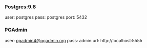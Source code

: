 
### Postgres:9.6
user: postgres
pass: postgres
port: 5432

### PGAdmin
user: pgadmin4@pgadmin.org
pass: admin
url: http://localhost:5555